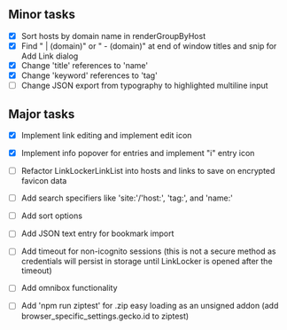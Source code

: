 ## Minor tasks
- [x] Sort hosts by domain name in renderGroupByHost
- [x] Find " | (domain)" or " - (domain)" at end of window titles and snip for Add Link dialog
- [x] Change 'title' references to 'name'
- [x] Change 'keyword' references to 'tag'
- [ ] Change JSON export from typography to highlighted multiline input

## Major tasks
- [x] Implement link editing and implement edit icon
- [x] Implement info popover for entries and implement "i" entry icon 
- [ ] Refactor LinkLockerLinkList into hosts and links to save on encrypted favicon data
- [ ] Add search specifiers like 'site:'/'host:', 'tag:', and 'name:'
- [ ] Add sort options 
- [ ] Add JSON text entry for bookmark import
- [ ] Add timeout for non-icognito sessions (this is not a secure method as credentials will persist in storage until LinkLocker is opened after the timeout)
- [ ] Add omnibox functionality

- [ ] Add 'npm run ziptest' for .zip easy loading as an unsigned addon (add browser_specific_settings.gecko.id to ziptest)